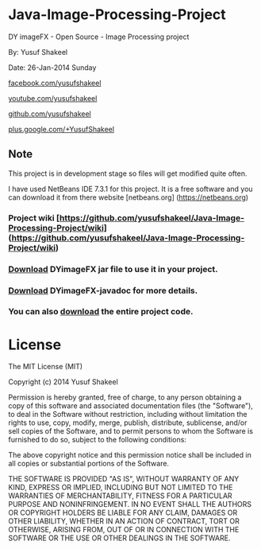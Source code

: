 Java-Image-Processing-Project
=============================

DY imageFX - Open Source - Image Processing project

By: Yusuf Shakeel

Date: 26-Jan-2014 Sunday


[facebook.com/yusufshakeel](https://www.facebook.com/yusufshakeel)

[youtube.com/yusufshakeel](https://www.youtube.com/yusufshakeel)

[github.com/yusufshakeel](https://www.github.com/yusufshakeel)

[plus.google.com/+YusufShakeel](https://plus.google.com/+YusufShakeel/posts)


Note
----
This project is in development stage so files will get modified quite often.

I have used NetBeans IDE 7.3.1 for this project. It is a free software and you can download it from there website [netbeans.org] (https://netbeans.org)


### Project wiki [https://github.com/yusufshakeel/Java-Image-Processing-Project/wiki] (https://github.com/yusufshakeel/Java-Image-Processing-Project/wiki)

### [Download](https://github.com/yusufshakeel/Java-Image-Processing-Project/tree/master/DYimageFX-jar) DYimageFX jar file to use it in your project.

### [Download](https://github.com/yusufshakeel/Java-Image-Processing-Project/blob/master/DYimageFX-javadoc/DYimageFX-javadoc-1.0.140510.zip?raw=true) DYimageFX-javadoc for more details.


### You can also [download](https://github.com/yusufshakeel/Java-Image-Processing-Project/archive/master.zip) the entire project code.


# License

The MIT License (MIT)

Copyright (c) 2014 Yusuf Shakeel

Permission is hereby granted, free of charge, to any person obtaining a copy of
this software and associated documentation files (the "Software"), to deal in
the Software without restriction, including without limitation the rights to
use, copy, modify, merge, publish, distribute, sublicense, and/or sell copies of
the Software, and to permit persons to whom the Software is furnished to do so,
subject to the following conditions:

The above copyright notice and this permission notice shall be included in all
copies or substantial portions of the Software.

THE SOFTWARE IS PROVIDED "AS IS", WITHOUT WARRANTY OF ANY KIND, EXPRESS OR
IMPLIED, INCLUDING BUT NOT LIMITED TO THE WARRANTIES OF MERCHANTABILITY, FITNESS
FOR A PARTICULAR PURPOSE AND NONINFRINGEMENT. IN NO EVENT SHALL THE AUTHORS OR
COPYRIGHT HOLDERS BE LIABLE FOR ANY CLAIM, DAMAGES OR OTHER LIABILITY, WHETHER
IN AN ACTION OF CONTRACT, TORT OR OTHERWISE, ARISING FROM, OUT OF OR IN
CONNECTION WITH THE SOFTWARE OR THE USE OR OTHER DEALINGS IN THE SOFTWARE.
